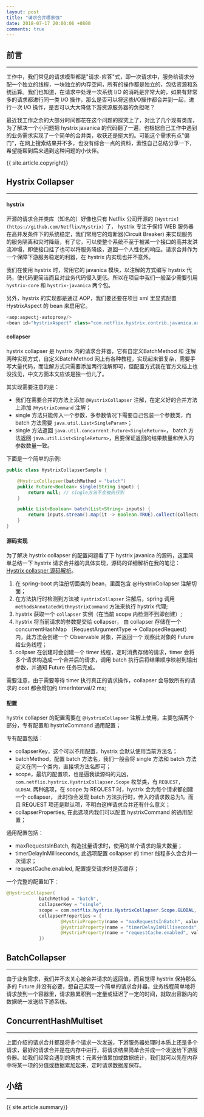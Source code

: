 ```yaml
---
layout: post
title: "请求合并哪家强"
date: 2018-07-17 20:00:06 +0800
comments: true
---
```


## 前言
---
工作中，我们常见的请求模型都是"请求-应答"式，即一次请求中，服务给请求分配一个独立的线程，一块独立的内存空间，所有的操作都是独立的，包括资源和系统运算。我们也知道，在请求中处理一次系统 I/O 的消耗是非常大的，如果有非常多的请求都进行同一类 I/O 操作，那么是否可以将这些I/O操作都合并到一起，进行一次 I/O 操作，是否可以大大降低下游资源服务器的负担呢？

最近我工作之余的大部分时间都花在这个问题的探究上了，对比了几个现有类库，为了解决一个小问题把 hystrix javanica 的代码翻了一遍，也根据自己工作中遇到的业务需求实现了一个简单的合并类，收获还是挺大的。可能这个需求有点"偏门"，在网上搜索结果并不多，也没有综合一点的资料，索性自己总结分享一下，希望能帮到后来遇到这种问题的小伙伴。

{{ site.article.copyright}}

## Hystrix Collapser
---

#### hystrix
开源的请求合并类库（知名的）好像也只有 Netflix 公司开源的 `[Hystrix](https://github.com/Netflix/Hystrix)` 了， hystrix 专注于保持 WEB 服务器在高并发条件下的系统稳定，我们常用它的熔断器(Circuit Breaker) 来实现服务的服务隔离和灾时降级，有了它，可以使整个系统不至于被某一个接口的高并发洪流冲塌，即使接口挂了也可以将服务降级，返回一个人性化的响应。请求合并作为一个保障下游服务稳定的利器，在 hystrix 内实现也并不意外。

我们在使用 hystrix 时，常用它的 javanica 模块，以注解的方式编写 hystrix 代码，使代码更简洁而且对业务代码侵入更低。所以在项目中我们一般至少需要引用 `hystrix-core` 和 `hystrix-javanica` 两个包。

另外，hystrix 的实现都是通过 AOP，我们要还要在项目 xml 里显式配置 HystrixAspect 的 bean 来启用它。

```java
<aop:aspectj-autoproxy/>
<bean id="hystrixAspect" class="com.netflix.hystrix.contrib.javanica.aop.aspectj.HystrixCommandAspect" />
```

#### collapser
hystrix collapser 是 hystrix 内的请求合并器，它有自定义BatchMethod 和 注解两种实现方式，自定义BatchMethod 网上有各种教程，实现起来很复杂，需要手写大量代码，而注解方式只需要添加两行注解即可，但配置方式我在官方文档上也没找见，中文方面本文应该是独一份儿了。

其实现需要注意的是：

- 我们在需要合并的方法上添加 `@HystrixCollapser` 注解，在定义好的合并方法上添加 `@HystrixCommand` 注解；
- single 方法只能传入一个参数，多参数情况下需要自己包装一个参数类，而 batch 方法需要 `java.util.List<SingleParam>`；
- single 方法返回 `java.util.concurrent.Future<SingleReturn>`， batch 方法返回 `java.util.List<SingleReturn>`，且要保证返回的结果数量和传入的参数数量一致。

下面是一个简单的示例:

```java
public class HystrixCollapserSample {

    @HystrixCollapser(batchMethod = "batch")
    public Future<Boolean> single(String input) {
        return null; // single方法不会被执行到
    }

    public List<Boolean> batch(List<String> inputs) {
        return inputs.stream().map(it -> Boolean.TRUE).collect(Collectors.toList());
    }
}
```

#### 源码实现
为了解决 hystrix collapser 的配置问题看了下 hystrix javanica 的源码，这里简单总结一下 hystrix 请求合并器的具体实现，源码的详细解析在我的笔记：[Hystrix collasper 源码解析](https://github.com/zhenbianshu/notebook/blob/master/note/java.md#hystrix-collapser)。

1. 在 spring-boot 内注册切面类的 bean，里面包含 @HystrixCollapser 注解切面；
2. 在方法执行时检测到方法被 `HystrixCollapser` 注解后，spring 调用 `methodsAnnotatedWithHystrixCommand` 方法来执行 hystrix 代理;
3. hystrix 获取一个 `collapser` 实例（在当前 scope 内检测不到即创建）;
4. hystrix 将当前请求的参数提交给 collapser， 由 collapser 存储在一个 concurrentHashMap （RequestArgumentType -> CollapsedRequest）内，此方法会创建一个 Observable 对象，并返回一个 观察此对象的 Future 给业务线程；
5. collpser 在创建时会创建一个 timer 线程，定时消费存储的请求，timer 会将多个请求构造成一个合并后的请求，调用 batch 执行后将结果顺序映射到输出参数，并通知 Future 任务已完成。

需要注意，由于需要等待 timer 执行真正的请求操作，collapser 会导致所有的请求的 cost 都会增加约 timerInterval/2 ms;

#### 配置
hystrix collapser 的配置需要在 `@HystrixCollapser` 注解上使用，主要包括两个部分，专有配置和 hystrixCommand 通用配置；

专有配置包括：

- collapserKey，这个可以不用配置，hystrix 会默认使用当前方法名；
- batchMethod，配置 batch 方法名，我们一般会将 single 方法和 batch 方法定义在同一个类内，直接填方法名即可；
- scope，最坑的配置项，也是逼我读源码的元凶，`com.netflix.hystrix.HystrixCollapser.Scope` 枚举类，有 `REQUEST, GLOBAL` 两种选项，在 scope 为 REQUEST 时，hystrix 会为每个请求都创建一个 collapser， 此时你会发现 batch 方法执行时，传入的请求数总为1。而且 REQUEST 项还是默认项，不明白这样请求合并还有什么意义；
- collapserProperties, 在此选项内我们可以配置 hystrixCommand 的通用配置；

通用配置包括：

- maxRequestsInBatch, 构造批量请求时，使用的单个请求的最大数量；
- timerDelayInMilliseconds, 此选项配置 collapser 的 timer 线程多久会合并一次请求；
- requestCache.enabled, 配置提交请求时是否缓存；

一个完整的配置如下：

```java
@HystrixCollapser(
            batchMethod = "batch",
            collapserKey = "single",
            scope = com.netflix.hystrix.HystrixCollapser.Scope.GLOBAL,
            collapserProperties = {
                    @HystrixProperty(name = "maxRequestsInBatch", value = "100"),
                    @HystrixProperty(name = "timerDelayInMilliseconds", value = "1000"),
                    @HystrixProperty(name = "requestCache.enabled", value = "true")
            })
```

## BatchCollapser
---
由于业务需求，我们并不太关心被合并请求的返回值，而且觉得 hystrix 保持那么多的 Future 并没有必要，想自己实现一个简单的请求合并器，业务线程简单地将请求放到一个容器里，请求数累积到一定量或延迟了一定的时间，就取出容器内的数据统一发送给下游系统。

## ConcurrentHashMultiset
---
上面介绍的请求合并都是将多个请求一次发送，下游服务器处理时本质上还是多个请求，最好的请求合并是在内存中进行，将请求结果简单合并成一个发送给下游服务器。如我们经常会遇到的需求：元素分值累加或数据统计，我们就可以先在内存中将某一项的分值或数据累加起来，定时请求数据库保存。

## 小结
---

{{ site.article.summary}}